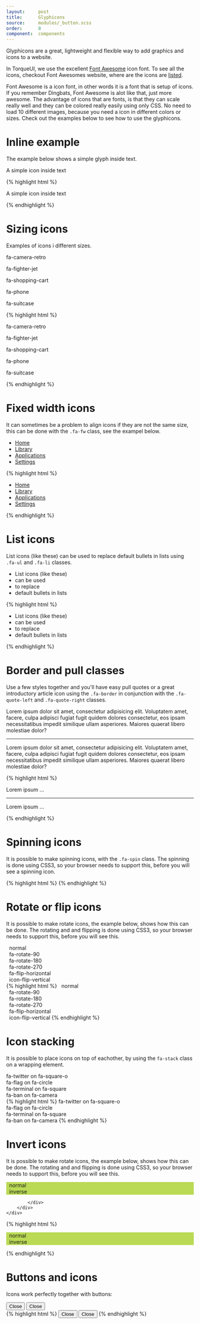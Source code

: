 ```yaml
---
layout:     post
title:      Glyphicons
source:     modules/_button.scss
order:      0
component:  components
---
```



<p class="lead">Glyphicons are a great, lightweight and flexible way to add graphics and icons to a website.</p>

In TorqueUI, we use the excellent [Font Awesome](http://fontawesome.io) icon font. To see all the icons, checkout Font Awesomes website, where are the icons are [listed](http://fontawesome.io/icons/). 

Font Awesome is a icon font, in other words it is a font that is setup of icons. If you remember Dingbats, Font Awesome is alot like that, just more awesome. The advantage of icons that are fonts, is that they can scale really well and they can be colored really easily using only CSS. No need to load 10 different images, because you need a icon in different colors or sizes. Check out the examples below to see how to use the glyphicons.


# Inline example
The example below shows a simple glyph inside text.

<div class="m-browser">
    <div class="browser">
        <div class="image">
            <div class="content clearfix">
                <p>A simple icon <i class="fa fa-area-chart"></i> inside text</p>
            </div>
        </div>
    </div>
{% highlight html %}
<p>A simple icon <i class="fa fa-area-chart"></i> inside text</p>
{% endhighlight %}
</div>

# Sizing icons
Examples of icons i different sizes.

<div class="m-browser">
    <div class="browser">
        <div class="image">
            <div class="content clearfix">
                <p><i class="fa fa-camera-retro fa-lg"></i> fa-camera-retro</p>
                <p><i class="fa fa-fighter-jet fa-2x"></i> fa-fighter-jet</p>
                <p><i class="fa fa-shopping-cart fa-3x"></i> fa-shopping-cart</p>
                <p><i class="fa fa-phone fa-4x"></i> fa-phone</p>
                <p><i class="fa fa-suitcase fa-5x"></i> fa-suitcase</p>
            </div>
        </div>
    </div>
{% highlight html %}
<p><i class="fa fa-camera-retro fa-lg"></i> fa-camera-retro</p>
<p><i class="fa fa-fighter-jet fa-2x"></i> fa-fighter-jet</p>
<p><i class="fa fa-shopping-cart fa-3x"></i> fa-shopping-cart</p>
<p><i class="fa fa-phone fa-4x"></i> fa-phone</p>
<p><i class="fa fa-suitcase fa-5x"></i> fa-suitcase</p>
{% endhighlight %}
</div>                

# Fixed width icons
It can sometimes be a problem to align icons if they are not the same size, this can be done with the ```.fa-fw``` class, see the exampel below.

<div class="m-browser">
    <div class="browser">
        <div class="image">
            <div class="content clearfix">
    <ul class="nav nav-pills nav-stacked">
      <li class="active"><a href="#"><i class="fa fa-home fa-fw"></i> Home</a></li>
      <li><a href="#"><i class="fa fa-book fa-fw"></i> Library</a></li>
      <li><a href="#"><i class="fa fa-pencil fa-fw"></i> Applications</a></li>
      <li><a href="#"><i class="fa fa-cogs fa-fw"></i> Settings</a></li>
    </ul>
            </div>
        </div>
    </div>
{% highlight html %}
<ul class="nav nav-pills nav-stacked">
  <li class="active"><a href="#"><i class="fa fa-home fa-fw"></i> Home</a></li>
  <li><a href="#"><i class="fa fa-book fa-fw"></i> Library</a></li>
  <li><a href="#"><i class="fa fa-pencil fa-fw"></i> Applications</a></li>
  <li><a href="#"><i class="fa fa-cogs fa-fw"></i> Settings</a></li>
</ul>
{% endhighlight %}
</div>                

# List icons
List icons (like these) can be used to replace default bullets in lists using ```.fa-ul``` and ```.fa-li``` classes.

<div class="m-browser">
    <div class="browser">
        <div class="image">
            <div class="content clearfix">
    <ul class="fa-ul">
      <li><i class="fa-li fa fa-check-square"></i>List icons (like these)</li>
      <li><i class="fa-li fa fa-check-square"></i>can be used</li>
      <li><i class="fa-li fa fa-spinner fa-spin"></i>to replace</li>
      <li><i class="fa-li fa fa-square"></i>default bullets in lists</li>
    </ul>
            </div>
        </div>
    </div>
{% highlight html %}
<ul class="fa-ul">
  <li><i class="fa-li fa fa-check-square"></i>List icons (like these)</li>
  <li><i class="fa-li fa fa-check-square"></i>can be used</li>
  <li><i class="fa-li fa fa-spinner fa-spin"></i>to replace</li>
  <li><i class="fa-li fa fa-square"></i>default bullets in lists</li>
</ul>
{% endhighlight %}
</div>                


# Border and pull classes 
Use a few styles together and you'll have easy pull quotes or a great introductory article icon using the ```.fa-border``` in conjunction with the ```.fa-quote-left``` and ```.fa-quote-right``` classes.

<div class="m-browser">
    <div class="browser">
        <div class="image">
            <div class="content clearfix">
<p>    
    <i class="fa fa-quote-left fa-2x pull-left fa-border"></i>
    Lorem ipsum dolor sit amet, consectetur adipisicing elit. Voluptatem amet, facere, culpa adipisci fugiat fugit quidem dolores consectetur, eos ipsam necessitatibus impedit similique ullam asperiores. Maiores quaerat libero molestiae dolor?</p>
<hr>
<p>    
    <i class="fa fa-quote-right fa-2x pull-right fa-border"></i>
    Lorem ipsum dolor sit amet, consectetur adipisicing elit. Voluptatem amet, facere, culpa adipisci fugiat fugit quidem dolores consectetur, eos ipsam necessitatibus impedit similique ullam asperiores. Maiores quaerat libero molestiae dolor?</p>
            </div>
        </div>
    </div>
{% highlight html %}
<p>
    <i class="fa fa-quote-left fa-2x pull-left fa-border"></i>
    Lorem ipsum ...   
</p>
<hr>
<p>
    <i class="fa fa-quote-right fa-2x pull-right fa-border"></i>
    Lorem ipsum ...       
</p>
{% endhighlight %}
</div>                


# Spinning icons
It is possible to make spinning icons, with the ```.fa-spin``` class. The spinning is done using CSS3, so your browser needs to support this, before you will see a spinning icon.

<div class="m-browser">
    <div class="browser">
        <div class="image">
            <div class="content clearfix">
    <i class="fa fa-spinner fa-spin"></i>
    <i class="fa fa-refresh fa-spin"></i>
    <i class="fa fa-cog fa-spin"></i>
            </div>
        </div>
    </div>
{% highlight html %}
<i class="fa fa-spinner fa-spin"></i>
<i class="fa fa-refresh fa-spin"></i>
<i class="fa fa-cog fa-spin"></i>
{% endhighlight %}
</div>                




# Rotate or flip icons
It is possible to make rotate icons, the example below, shows how this can be done. The rotating and and flipping is done using CSS3, so your browser needs to support this, before you will see this.

<div class="m-browser">
    <div class="browser">
        <div class="image">
            <div class="content clearfix">        
    <i class="fa fa-shield"></i>&nbsp; normal<br>
    <i class="fa fa-shield fa-rotate-90"></i>&nbsp; fa-rotate-90<br>
    <i class="fa fa-shield fa-rotate-180"></i>&nbsp; fa-rotate-180<br>
    <i class="fa fa-shield fa-rotate-270"></i>&nbsp; fa-rotate-270<br>
    <i class="fa fa-shield fa-flip-horizontal"></i>&nbsp; fa-flip-horizontal<br>
    <i class="fa fa-shield fa-flip-vertical"></i>&nbsp; icon-flip-vertical
            </div>
        </div>
    </div>
{% highlight html %}
<i class="fa fa-shield"></i>&nbsp; normal<br>
<i class="fa fa-shield fa-rotate-90"></i>&nbsp; fa-rotate-90<br>
<i class="fa fa-shield fa-rotate-180"></i>&nbsp; fa-rotate-180<br>
<i class="fa fa-shield fa-rotate-270"></i>&nbsp; fa-rotate-270<br>
<i class="fa fa-shield fa-flip-horizontal"></i>&nbsp; fa-flip-horizontal<br>
<i class="fa fa-shield fa-flip-vertical"></i>&nbsp; icon-flip-vertical
{% endhighlight %}
</div>                




# Icon stacking
It is possible to place icons on top of eachother, by using the ```fa-stack``` class on a wrapping element.

<div class="m-browser">
    <div class="browser">
        <div class="image">
            <div class="content clearfix">        
<span class="fa-stack fa-lg">
  <i class="fa fa-square-o fa-stack-2x"></i>
  <i class="fa fa-twitter fa-stack-1x"></i>
</span>
fa-twitter on fa-square-o<br>
<span class="fa-stack fa-lg">
  <i class="fa fa-circle fa-stack-2x"></i>
  <i class="fa fa-flag fa-stack-1x fa-inverse"></i>
</span>
fa-flag on fa-circle<br>
<span class="fa-stack fa-lg">
  <i class="fa fa-square fa-stack-2x"></i>
  <i class="fa fa-terminal fa-stack-1x fa-inverse"></i>
</span>
fa-terminal on fa-square<br>
<span class="fa-stack fa-lg">
  <i class="fa fa-camera fa-stack-1x"></i>
  <i class="fa fa-ban fa-stack-2x text-danger"></i>
</span>
fa-ban on fa-camera
            </div>
        </div>
    </div>
{% highlight html %}
<span class="fa-stack fa-lg">
  <i class="fa fa-square-o fa-stack-2x"></i>
  <i class="fa fa-twitter fa-stack-1x"></i>
</span>
fa-twitter on fa-square-o<br>
<span class="fa-stack fa-lg">
  <i class="fa fa-circle fa-stack-2x"></i>
  <i class="fa fa-flag fa-stack-1x fa-inverse"></i>
</span>
fa-flag on fa-circle<br>
<span class="fa-stack fa-lg">
  <i class="fa fa-square fa-stack-2x"></i>
  <i class="fa fa-terminal fa-stack-1x fa-inverse"></i>
</span>
fa-terminal on fa-square<br>
<span class="fa-stack fa-lg">
  <i class="fa fa-camera fa-stack-1x"></i>
  <i class="fa fa-ban fa-stack-2x text-danger"></i>
</span>
fa-ban on fa-camera
{% endhighlight %}
</div>                


# Invert icons
It is possible to make rotate icons, the example below, shows how this can be done. The rotating and and flipping is done using CSS3, so your browser needs to support this, before you will see this.

<div class="m-browser">
    <div class="browser">
        <div class="image">
            <div class="content clearfix">        
<p style="background-color: #bada55">
    <i class="fa fa-shopping-cart"></i>&nbsp; normal<br>
    <i class="fa fa-shopping-cart fa-inverse"></i>&nbsp; inverse<br>    
</p>

            </div>
        </div>
    </div>
{% highlight html %}
<p style="background-color: #bada55">
    <i class="fa fa-shopping-cart"></i>&nbsp; normal<br>
    <i class="fa fa-shopping-cart fa-inverse"></i>&nbsp; inverse<br>    
</p>
{% endhighlight %}
</div>                


# Buttons and icons
Icons work perfectly together with buttons:

<div class="m-browser">
    <div class="browser">
        <div class="image">
            <div class="content clearfix">        
                <button class="button"><i class="fa fa-close"></i> Close</button>
                <button class="button button-icon"><i class="fa fa-close"></i> Close</button>
            </div>
        </div>
    </div>
{% highlight html %}
<button class="button"><i class="fa fa-close"></i> Close</button>
<button class="button button-icon"><i class="fa fa-close"></i> Close</button>
{% endhighlight %}
</div>                


